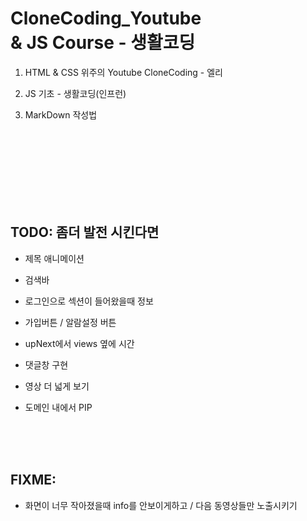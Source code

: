 CloneCoding_Youtube  
& JS Course - 생활코딩
===
1. HTML & CSS 위주의 Youtube CloneCoding  - 엘리

2. JS 기초 - 생활코딩(인프런)

3. MarkDown 작성법

<br>
<br>
<br>
<br>
<br>
<br>
<br>

TODO: 좀더 발전 시킨다면 
---

- 제목 애니메이션

- 검색바
- 로그인으로 섹션이 들어왔을때 정보
- 가입버튼 / 알람설정 버튼 
- upNext에서 views 옆에 시간

- 댓글창 구현
- 영상 더 넓게 보기
- 도메인 내에서 PIP

<br>
<br>
<br>

FIXME:
---

- 화면이 너무 작아졌을때 info를 안보이게하고 / 다음 동영상들만 노출시키기